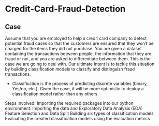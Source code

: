# Credit-Card-Fraud-Detection

## Case

Assume that you are employed to help a credit card company to detect potential fraud cases so that the customers are ensured that they won’t be charged for the items they did not purchase. You are given a dataset containing the transactions between people, the information that they are fraud or not, and you are asked to differentiate between them. This is the case we are going to deal with. Our ultimate intent is to tackle this situation by building classification models to classify and distinguish fraud transactions. 


- Classification is the process of predicting discrete variables (binary, Yes/no, etc.). Given the case, it will be more optimistic to deploy a classification model rather than any others.

Steps Involved: 
Importing the required packages into our python environment.
Importing the data and Exploratory Data Analysis (EDA)
Feature Selection and Data Split
Building six types of classification models 
Evaluating the created classification models using the evaluation metrics
